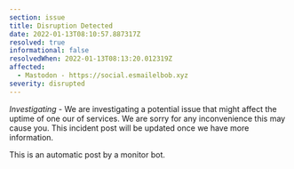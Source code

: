 ```yaml
---
section: issue
title: Disruption Detected
date: 2022-01-13T08:10:57.887317Z
resolved: true
informational: false
resolvedWhen: 2022-01-13T08:13:20.012319Z
affected:
  - Mastodon - https://social.esmailelbob.xyz
severity: disrupted
---
```

*Investigating* - We are investigating a potential issue that might affect the uptime of one our of services. We are sorry for any inconvenience this may cause you. This incident post will be updated once we have more information.

This is an automatic post by a monitor bot.
        